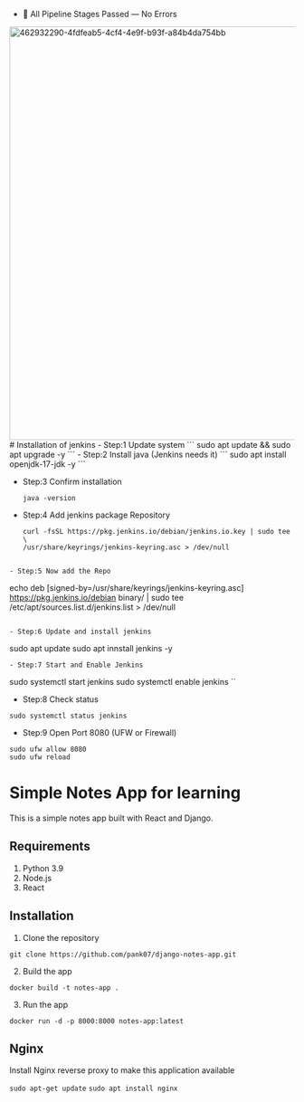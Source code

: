 - 🧩 All Pipeline Stages Passed — No Errors
<img width="1356" height="731" alt="462932290-4fdfeab5-4cf4-4e9f-b93f-a84b4da754bb" src="https://github.com/user-attachments/assets/e61a7199-acc5-4253-944e-a6eaf0813db6" />
# Installation of jenkins
- Step:1 Update system
```
  sudo apt update && sudo apt upgrade -y
```
- Step:2 Install java (Jenkins needs it)
  ```
  sudo apt install openjdk-17-jdk -y
  ```
  
- Step:3 Confirm installation
  ```
  java -version
  ```
  
- Step:4 Add jenkins package Repository
  ```
  curl -fsSL https://pkg.jenkins.io/debian/jenkins.io.key | sudo tee \
  /usr/share/keyrings/jenkins-keyring.asc > /dev/null
```
 
- Step:5 Now add the Repo
```
echo deb [signed-by=/usr/share/keyrings/jenkins-keyring.asc] \
  https://pkg.jenkins.io/debian binary/ | sudo tee \
  /etc/apt/sources.list.d/jenkins.list > /dev/null
```

- Step:6 Update and install jenkins
```
sudo apt update
sudo apt innstall jenkins -y
```
- Step:7 Start and Enable Jenkins
```
sudo systemctl start jenkins
sudo systemctl enable jenkins
``
- Step:8 Check status
```
sudo systemctl status jenkins
```
- Step:9 Open Port 8080 (UFW or Firewall)
```
sudo ufw allow 8080
sudo ufw reload
```

# Simple Notes App for learning
This is a simple notes app built with React and Django.

## Requirements
1. Python 3.9
2. Node.js
3. React

## Installation
1. Clone the repository
```
git clone https://github.com/pank07/django-notes-app.git
```

2. Build the app
```
docker build -t notes-app .
```

3. Run the app
```
docker run -d -p 8000:8000 notes-app:latest
```

## Nginx

Install Nginx reverse proxy to make this application available

`sudo apt-get update`
`sudo apt install nginx`
